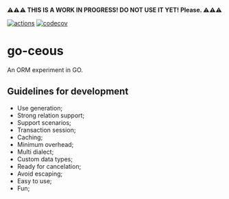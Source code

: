 

**:warning::warning::warning: THIS IS A WORK IN PROGRESS! DO NOT USE IT YET! Please. :warning::warning::warning:**

[![actions](https://github.com/jamillosantos/go-ceous/workflows/Go/badge.svg)](https://github.com/jamillosantos/go-ceous/actions?workflow=Go) [![codecov](https://codecov.io/gh/jamillosantos/go-ceous/branch/master/graph/badge.svg)](https://codecov.io/gh/jamillosantos/go-ceous)

# go-ceous

An ORM experiment in GO.

## Guidelines for development

* Use generation;
* Strong relation support;
* Support scenarios;
* Transaction session;
* Caching;
* Minimum overhead;
* Multi dialect;
* Custom data types;
* Ready for cancelation;
* Avoid escaping;
* Easy to use;
* Fun;